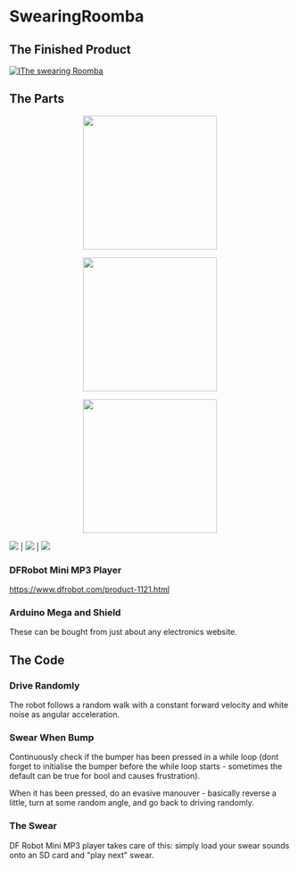 # SwearingRoomba


## The Finished Product
[![IThe swearing Roomba](https://img.youtube.com/vi/M5FXmOTXk3Q/0.jpg)](https://www.youtube.com/watch?v=M5FXmOTXk3Q)

## The Parts

<p align="center">
<img src="https://github.com/JamesUnicomb/SwearingRoomba/blob/master/shield_assembled.JPG" width="240" />
</p>

<p align="center">
<img src="https://github.com/JamesUnicomb/SwearingRoomba/blob/master/shield_mega.JPG" width="240" />
</p>

<p align="center">
<img src="https://github.com/JamesUnicomb/SwearingRoomba/blob/master/prototype.JPG" width="240" />
</p>

![](https://github.com/JamesUnicomb/SwearingRoomba/blob/master/shield_assembled.JPG)  |  ![](https://github.com/JamesUnicomb/SwearingRoomba/blob/master/shield_mega.JPG)  |  ![](https://github.com/JamesUnicomb/SwearingRoomba/blob/master/prototype.JPG)

### DFRobot Mini MP3 Player
https://www.dfrobot.com/product-1121.html

### Arduino Mega and Shield
These can be bought from just about any electronics website.

## The Code
### Drive Randomly
The robot follows a random walk with a constant forward velocity and white noise as angular acceleration.

### Swear When Bump
Continuously check if the bumper has been pressed in a while loop (dont forget to initialise the bumper before the while loop starts - sometimes the default can be true for bool and causes frustration).

When it has been pressed, do an evasive manouver - basically reverse a little, turn at some random angle, and go back to driving randomly.

### The Swear
DF Robot Mini MP3 player takes care of this: simply load your swear sounds onto an SD card and "play next" swear.
